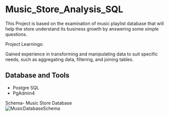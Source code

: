 # Music_Store_Analysis_SQL

This Project is based on the examination of music playlist database that will help the store understand its business growth by answering some simple questions.

Project Learnings:

Gained experience in transforming and manipulating data to suit specific needs, such as aggregating data, filtering, and joining tables.


## Database and Tools
* Postgre SQL
* PgAdmin4

Schema- Music Store Database  
![MusicDatabaseSchema](https://user-images.githubusercontent.com/112153548/213707717-bfc9f479-52d9-407b-99e1-e94db7ae10a3.png)
